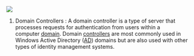 ![](https://i.imgur.com/r8LCjYP.png)

1. Domain Controllers : A domain controller is a type of server that processes requests for authentication from users within a computer [domain](https://www.techtarget.com/whatis/definition/domain). Domain [controllers](https://www.techtarget.com/whatis/definition/controller) are most commonly used in Windows Active Directory ([AD](https://www.techtarget.com/searchwindowsserver/definition/Active-Directory)) domains but are also used with other types of identity management systems.